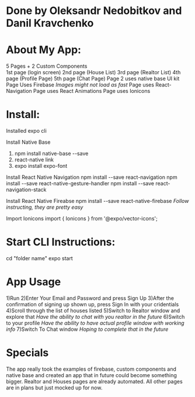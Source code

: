 # Done by Oleksandr Nedobitkov and Danil Kravchenko

# About My App: 
5 Pages + 2 Custom Components <br>
1st page (login screen)
2nd page (House List)
3rd page (Realtor List)
4th page (Profile Page)
5th page (Chat Page)
Page 2 uses native base UI kit
Page Uses Firebase *Images might not load as fast*
Page uses React-Navigation
Page uses React Animations
Page uses Ionicons

# Install:
Installed expo cli 

Install Native Base 
1. npm install native-base --save
2. react-native link
3. expo install expo-font

Install React Native Navigation
npm install --save react-navigation
npm install --save react-native-gesture-handler
npm install --save react-navigation-stack

Install React Native Fireabse
npm install --save react-native-firebase
*Follow instructing, they are pretty easy*

Import Ionicons
import { Ionicons } from '@expo/vector-icons';

# Start CLI Instructions:
cd "folder name"
expo start

# App Usage
1)Run
2)Enter Your Email and Password and press Sign Up
3)After the confirmation of signing up shown up, press Sign In with your cridentials
4)Scroll through the list of houses listed
5)Switch to Realtor window and explore that *Have the ability to chat with you realtor in the future*
6)Switch to your profile *Have the ability to have actual profile window with working info*
7)Switch To Chat window *Hoping to complete that in the future*

# Specials
The app really took the examples of firebase, custom components and native base and created an app that in future could become something bigger. Realtor and Houses pages are already automated. All other pages are in plans but just mocked up for now.
